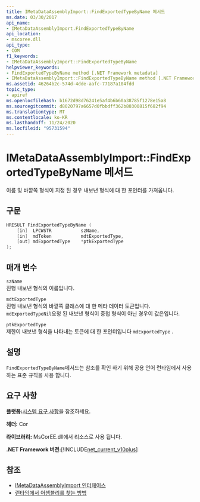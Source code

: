 ```yaml
---
title: IMetaDataAssemblyImport::FindExportedTypeByName 메서드
ms.date: 03/30/2017
api_name:
- IMetaDataAssemblyImport.FindExportedTypeByName
api_location:
- mscoree.dll
api_type:
- COM
f1_keywords:
- IMetaDataAssemblyImport::FindExportedTypeByName
helpviewer_keywords:
- FindExportedTypeByName method [.NET Framework metadata]
- IMetaDataAssemblyImport::FindExportedTypeByName method [.NET Framework metadata]
ms.assetid: 46264b2c-574d-4dde-aafc-77187a104fdd
topic_type:
- apiref
ms.openlocfilehash: b1672d98d76241e5af4b6b60a38785f1278e15a8
ms.sourcegitcommit: d8020797a6657d0fbbdff362b80300815f682f94
ms.translationtype: MT
ms.contentlocale: ko-KR
ms.lasthandoff: 11/24/2020
ms.locfileid: "95731594"
---
```

# <a name="imetadataassemblyimportfindexportedtypebyname-method"></a>IMetaDataAssemblyImport::FindExportedTypeByName 메서드

이름 및 바깥쪽 형식이 지정 된 경우 내보낸 형식에 대 한 포인터를 가져옵니다.  
  
## <a name="syntax"></a>구문  
  
```cpp  
HRESULT FindExportedTypeByName (  
    [in]  LPCWSTR           szName,
    [in]  mdToken           mdtExportedType,
    [out] mdExportedType    *ptkExportedType  
);  
```  
  
## <a name="parameters"></a>매개 변수  

 `szName`  
 진행 내보낸 형식의 이름입니다.  
  
 `mdtExportedType`  
 진행 내보낸 형식의 바깥쪽 클래스에 대 한 메타 데이터 토큰입니다. `mdExportedTypeNil`요청 된 내보낸 형식이 중첩 형식이 아닌 경우이 값은입니다.  
  
 `ptkExportedType`  
 제한이 내보낸 형식을 나타내는 토큰에 대 한 포인터입니다 `mdExportedType` .  
  
## <a name="remarks"></a>설명  

 `FindExportedTypeByName`메서드는 참조를 확인 하기 위해 공용 언어 런타임에서 사용 하는 표준 규칙을 사용 합니다.  
  
## <a name="requirements"></a>요구 사항  

 **플랫폼:**[시스템 요구 사항](../../get-started/system-requirements.md)을 참조하세요.  
  
 **헤더:** Cor  
  
 **라이브러리:** MsCorEE.dll에서 리소스로 사용 됩니다.  
  
 **.NET Framework 버전:**[!INCLUDE[net_current_v10plus](../../../../includes/net-current-v10plus-md.md)]  
  
## <a name="see-also"></a>참조

- [IMetaDataAssemblyImport 인터페이스](imetadataassemblyimport-interface.md)
- [런타임에서 어셈블리를 찾는 방법](../../deployment/how-the-runtime-locates-assemblies.md)
